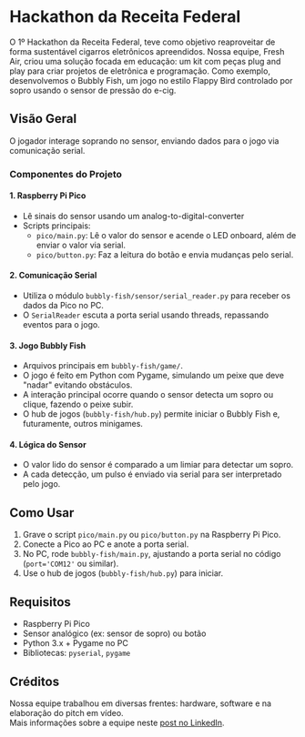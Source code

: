 # Hackathon da Receita Federal

O 1º Hackathon da Receita Federal, teve como objetivo reaproveitar de forma sustentável cigarros eletrônicos apreendidos. Nossa equipe, Fresh Air, criou uma solução focada em educação: um kit com peças plug and play para criar projetos de eletrônica e programação. Como exemplo, desenvolvemos o Bubbly Fish, um jogo no estilo Flappy Bird controlado por sopro usando o sensor de pressão do e-cig. 

## Visão Geral

O jogador interage soprando no sensor, enviando dados para o jogo via comunicação serial.

### Componentes do Projeto

#### 1. Raspberry Pi Pico

- Lê sinais do sensor usando um analog-to-digital-converter
- Scripts principais:
  - `pico/main.py`: Lê o valor do sensor e acende o LED onboard, além de enviar o valor via serial.
  - `pico/button.py`: Faz a leitura do botão e envia mudanças pelo serial.

#### 2. Comunicação Serial

- Utiliza o módulo `bubbly-fish/sensor/serial_reader.py` para receber os dados da Pico no PC.  
- O `SerialReader` escuta a porta serial usando threads, repassando eventos para o jogo.

#### 3. Jogo Bubbly Fish

- Arquivos principais em `bubbly-fish/game/`.
- O jogo é feito em Python com Pygame, simulando um peixe que deve "nadar" evitando obstáculos.
- A interação principal ocorre quando o sensor detecta um sopro ou clique, fazendo o peixe subir.
- O hub de jogos (`bubbly-fish/hub.py`) permite iniciar o Bubbly Fish e, futuramente, outros minigames.

#### 4. Lógica do Sensor

- O valor lido do sensor é comparado a um limiar para detectar um sopro.
- A cada detecção, um pulso é enviado via serial para ser interpretado pelo jogo.

## Como Usar

1. Grave o script `pico/main.py` ou `pico/button.py` na Raspberry Pi Pico.
2. Conecte a Pico ao PC e anote a porta serial.
3. No PC, rode `bubbly-fish/main.py`, ajustando a porta serial no código (`port='COM12'` ou similar).
4. Use o hub de jogos (`bubbly-fish/hub.py`) para iniciar.

## Requisitos

- Raspberry Pi Pico
- Sensor analógico (ex: sensor de sopro) ou botão
- Python 3.x + Pygame no PC
- Bibliotecas: `pyserial`, `pygame`

## Créditos
Nossa equipe trabalhou em diversas frentes: hardware, software e na elaboração do pitch em vídeo.  
Mais informações sobre a equipe neste [post no LinkedIn](https://www.linkedin.com/posts/isaacdonoliv_pitch-receitafederal-campinas-activity-7335482164198699008-wHod?utm_source=share&utm_medium=member_desktop&rcm=ACoAAEfWl70BYX_WwddYEyEeQUxNJJpHjce6NLU).
